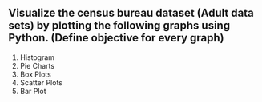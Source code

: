 ## Visualize the census bureau dataset (Adult data sets) by plotting the following graphs using Python. (Define objective for every graph)

1. Histogram
2. Pie Charts
3. Box Plots
4. Scatter Plots
5. Bar Plot
